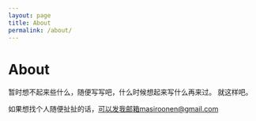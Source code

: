 ```yaml
---
layout: page
title: About
permalink: /about/
---
```


# About

暂时想不起来些什么，随便写写吧，什么时候想起来写什么再来过。
就这样吧。

如果想找个人随便扯扯的话，可以发我邮箱masiroonen@gmail.com
